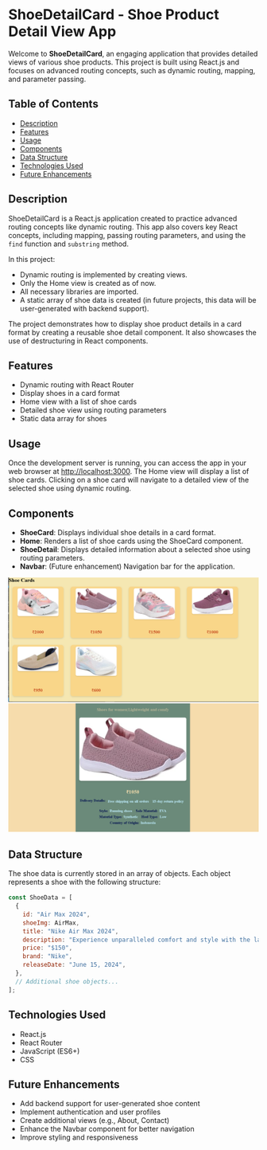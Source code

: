 # ShoeDetailCard - Shoe Product Detail View App

Welcome to **ShoeDetailCard**, an engaging application that provides detailed views of various shoe products. This project is built using React.js and focuses on advanced routing concepts, such as dynamic routing, mapping, and parameter passing.

## Table of Contents

- [Description](#description)
- [Features](#features)
- [Usage](#usage)
- [Components](#components)
- [Data Structure](#data-structure)
- [Technologies Used](#technologies-used)
- [Future Enhancements](#future-enhancements)


## Description

ShoeDetailCard is a React.js application created to practice advanced routing concepts like dynamic routing. This app also covers key React concepts, including mapping, passing routing parameters, and using the `find` function and `substring` method.

In this project:
- Dynamic routing is implemented by creating views.
- Only the Home view is created as of now.
- All necessary libraries are imported.
- A static array of shoe data is created (in future projects, this data will be user-generated with backend support).

The project demonstrates how to display shoe product details in a card format by creating a reusable shoe detail component. It also showcases the use of destructuring in React components.

## Features

- Dynamic routing with React Router
- Display shoes in a card format
- Home view with a list of shoe cards
- Detailed shoe view using routing parameters
- Static data array for shoes

## Usage

Once the development server is running, you can access the app in your web browser at [http://localhost:3000](http://localhost:3000). The Home view will display a list of shoe cards. Clicking on a shoe card will navigate to a detailed view of the selected shoe using dynamic routing.

## Components

- **ShoeCard**: Displays individual shoe details in a card format.
- **Home**: Renders a list of shoe cards using the ShoeCard component.
- **ShoeDetail**: Displays detailed information about a selected shoe using routing parameters.
- **Navbar**: (Future enhancement) Navigation bar for the application.

![Home Page](./readme.png)
![Shoe Details](./readmeShoe.png)

## Data Structure

The shoe data is currently stored in an array of objects. Each object represents a shoe with the following structure:

```javascript
const ShoeData = [
  {
    id: "Air Max 2024",
    shoeImg: AirMax,
    title: "Nike Air Max 2024",
    description: "Experience unparalleled comfort and style with the latest Nike Air Max 2024...",
    price: "$150",
    brand: "Nike",
    releaseDate: "June 15, 2024",
  },
  // Additional shoe objects...
];
```

## Technologies Used
- React.js
- React Router
- JavaScript (ES6+)
- CSS

## Future Enhancements

- Add backend support for user-generated shoe content
- Implement authentication and user profiles
- Create additional views (e.g., About, Contact)
- Enhance the Navbar component for better navigation
- Improve styling and responsiveness
